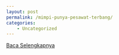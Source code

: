 ```yaml
---
layout: post
permalink: /mimpi-punya-pesawat-terbang/
categories:
    - Uncategorized
---
```


[Baca Selengkapnya](/09)